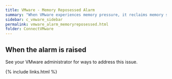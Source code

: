 ```yaml
---
title: VMware - Memory Reposessed Alarm
summary: "When VMware experiences memory pressure, it reclaims memory so that it can be allocated to other virtual machines. This has the potential to affect the performance of the virtual machine, depending on how VMware reclaimed the memory."
sidebar: c_vmware_sidebar
permalink: vmware_alarm_memoryreposessed.html
folder: ConnectVMware
---
```



## When the alarm is raised

See your VMware administrator for ways to address this issue.

{% include links.html %}
